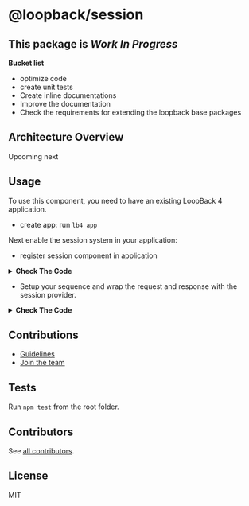 # @loopback/session

## This package is *Work In Progress*

**Bucket list**
 - optimize code
 - create unit tests
 - Create inline documentations
 - Improve the documentation
 - Check the requirements for extending the loopback base packages

## Architecture Overview

Upcoming next

## Usage

To use this component, you need to have an existing LoopBack 4 application.

- create app: run `lb4 app`

Next enable the session system in your application:

- register session component in application

<details>
<summary><strong>Check The Code</strong></summary>
<p>

```ts
import { SessionBindings, SessionComponent, SessionConfig } from '@loopback/session';

export class MyApplication extends BootMixin(
  ServiceMixin(RepositoryMixin(RestApplication)),
) {
  constructor(options: ApplicationConfig = {}) {
    super(options);

    // - configure the session -
    this.configure<SessionConfig>(SessionBindings.COMPONENT).to({
      // Assign your existing data source
      DataSource: MemoryDataSource,

      // Assign the session configuration
      session: {
        secret: 'xyz_12345678_zyx',
        resave: false,
        saveUninitialized: false,
        name: 'sid'
      }
    });

    // - register the session Component
    this.component(SessionComponent);

    // Set up the custom sequence
    this.sequence(MySequence);

    // Set up default home page
    this.static('/', path.join(__dirname, '../public'));

    this.projectRoot = __dirname;
    // Customize @loopback/boot Booter Conventions here
    this.bootOptions = {};
  }
}
```

</p>
</details>

- Setup your sequence and wrap the request and response with the session provider.

<details>
<summary><strong>Check The Code</strong></summary>
<p>

```ts

import { inject } from '@loopback/context';
import {
  FindRoute,
  InvokeMethod,
  ParseParams,
  Reject,
  RequestContext,
  RestBindings,
  Send,
  SequenceHandler,
} from '@loopback/rest';

import { SessionFn, SessionBindings, SessionRequest } from '@loopback/session';

const SequenceActions = RestBindings.SequenceActions;

export class MySequence implements SequenceHandler {
  constructor(
    @inject(SequenceActions.FIND_ROUTE)
      protected findRoute: FindRoute,
    @inject(SequenceActions.PARSE_PARAMS)
      protected parseParams: ParseParams,
    @inject(SequenceActions.INVOKE_METHOD)
      protected invoke: InvokeMethod,
    @inject(SequenceActions.SEND)
      public send: Send,
    @inject(SequenceActions.REJECT) 
      public reject: Reject,

    // Inject the session provider
    @inject(SessionBindings.PROVIDER)
      protected session: SessionFn<SessionRequest>,

  ) {}

  async handle(context: RequestContext) {
    try {

      // Wrap the incoming and outgoing messages with the session provider.
      const {
        request, 
        response
      } = await this.session(context.request as SessionRequest, context.response as Response);

      const route = this.findRoute(request);
      const args = await this.parseParams(request, route);
      const result = await this.invoke(route, args);
      this.send(response, result);
    } catch (err) {
      this.reject(context, err);
    }
  }
}

```

</p>
</details>

## Contributions

- [Guidelines](https://github.com/strongloop/loopback-next/blob/master/docs/CONTRIBUTING.md)
- [Join the team](https://github.com/strongloop/loopback-next/issues/110)

## Tests

Run `npm test` from the root folder.

## Contributors

See
[all contributors](https://github.com/strongloop/loopback-next/graphs/contributors).

## License

MIT
